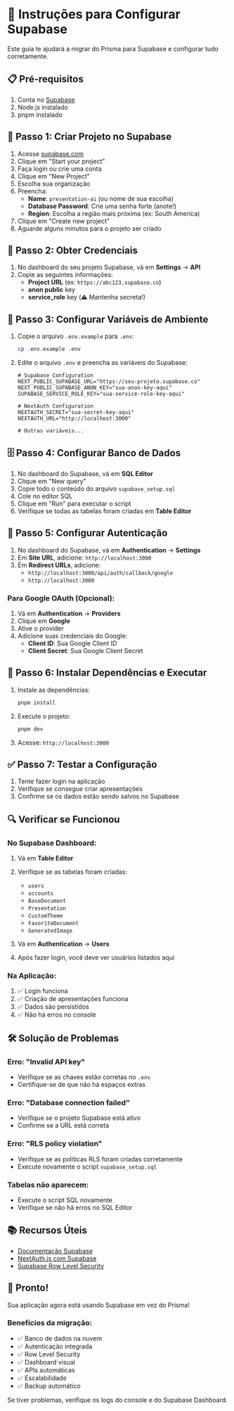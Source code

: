 # 🚀 Instruções para Configurar Supabase

Este guia te ajudará a migrar do Prisma para Supabase e configurar tudo corretamente.

## 📋 Pré-requisitos

1. Conta no [Supabase](https://supabase.com)
2. Node.js instalado
3. pnpm instalado

## 🔧 Passo 1: Criar Projeto no Supabase

1. Acesse [supabase.com](https://supabase.com)
2. Clique em "Start your project"
3. Faça login ou crie uma conta
4. Clique em "New Project"
5. Escolha sua organização
6. Preencha:
   - **Name**: `presentation-ai` (ou nome de sua escolha)
   - **Database Password**: Crie uma senha forte (anote!)
   - **Region**: Escolha a região mais próxima (ex: South America)
7. Clique em "Create new project"
8. Aguarde alguns minutos para o projeto ser criado

## 🔑 Passo 2: Obter Credenciais

1. No dashboard do seu projeto Supabase, vá em **Settings** → **API**
2. Copie as seguintes informações:
   - **Project URL** (ex: `https://abc123.supabase.co`)
   - **anon public** key
   - **service_role** key (⚠️ Mantenha secreta!)

## 📝 Passo 3: Configurar Variáveis de Ambiente

1. Copie o arquivo `.env.example` para `.env`:
   ```bash
   cp .env.example .env
   ```

2. Edite o arquivo `.env` e preencha as variáveis do Supabase:
   ```env
   # Supabase Configuration
   NEXT_PUBLIC_SUPABASE_URL="https://seu-projeto.supabase.co"
   NEXT_PUBLIC_SUPABASE_ANON_KEY="sua-anon-key-aqui"
   SUPABASE_SERVICE_ROLE_KEY="sua-service-role-key-aqui"
   
   # NextAuth Configuration
   NEXTAUTH_SECRET="sua-secret-key-aqui"
   NEXTAUTH_URL="http://localhost:3000"
   
   # Outras variáveis...
   ```

## 🗄️ Passo 4: Configurar Banco de Dados

1. No dashboard do Supabase, vá em **SQL Editor**
2. Clique em "New query"
3. Copie todo o conteúdo do arquivo `supabase_setup.sql`
4. Cole no editor SQL
5. Clique em "Run" para executar o script
6. Verifique se todas as tabelas foram criadas em **Table Editor**

## 🔐 Passo 5: Configurar Autenticação

1. No dashboard do Supabase, vá em **Authentication** → **Settings**
2. Em **Site URL**, adicione: `http://localhost:3000`
3. Em **Redirect URLs**, adicione:
   - `http://localhost:3000/api/auth/callback/google`
   - `http://localhost:3000`

### Para Google OAuth (Opcional):

1. Vá em **Authentication** → **Providers**
2. Clique em **Google**
3. Ative o provider
4. Adicione suas credenciais do Google:
   - **Client ID**: Sua Google Client ID
   - **Client Secret**: Sua Google Client Secret

## 🚀 Passo 6: Instalar Dependências e Executar

1. Instale as dependências:
   ```bash
   pnpm install
   ```

2. Execute o projeto:
   ```bash
   pnpm dev
   ```

3. Acesse: `http://localhost:3000`

## ✅ Passo 7: Testar a Configuração

1. Tente fazer login na aplicação
2. Verifique se consegue criar apresentações
3. Confirme se os dados estão sendo salvos no Supabase

## 🔍 Verificar se Funcionou

### No Supabase Dashboard:

1. Vá em **Table Editor**
2. Verifique se as tabelas foram criadas:
   - `users`
   - `accounts`
   - `BaseDocument`
   - `Presentation`
   - `CustomTheme`
   - `FavoriteDocument`
   - `GeneratedImage`

3. Vá em **Authentication** → **Users**
4. Após fazer login, você deve ver usuários listados aqui

### Na Aplicação:

1. ✅ Login funciona
2. ✅ Criação de apresentações funciona
3. ✅ Dados são persistidos
4. ✅ Não há erros no console

## 🛠️ Solução de Problemas

### Erro: "Invalid API key"
- Verifique se as chaves estão corretas no `.env`
- Certifique-se de que não há espaços extras

### Erro: "Database connection failed"
- Verifique se o projeto Supabase está ativo
- Confirme se a URL está correta

### Erro: "RLS policy violation"
- Verifique se as políticas RLS foram criadas corretamente
- Execute novamente o script `supabase_setup.sql`

### Tabelas não aparecem:
- Execute o script SQL novamente
- Verifique se não há erros no SQL Editor

## 📚 Recursos Úteis

- [Documentação Supabase](https://supabase.com/docs)
- [NextAuth.js com Supabase](https://next-auth.js.org/adapters/supabase)
- [Supabase Row Level Security](https://supabase.com/docs/guides/auth/row-level-security)

## 🎉 Pronto!

Sua aplicação agora está usando Supabase em vez do Prisma! 

### Benefícios da migração:
- ✅ Banco de dados na nuvem
- ✅ Autenticação integrada
- ✅ Row Level Security
- ✅ Dashboard visual
- ✅ APIs automáticas
- ✅ Escalabilidade
- ✅ Backup automático

Se tiver problemas, verifique os logs do console e do Supabase Dashboard.
